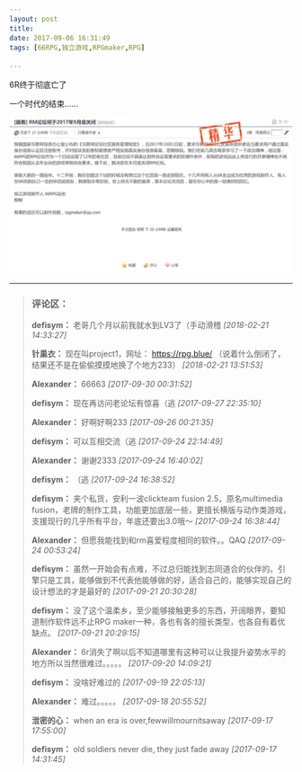 ```yaml
---
layout: post
title: 
date: 2017-09-06 16:31:49
tags: [66RPG,独立游戏,RPGmaker,RPG]

---
```

6R终于彻底亡了

一个时代的结束……

![图片](images/_Lofter/emhSNkVpRmJBei9na0w2RTZ2eGlhSEZQcFFuSm0vazFMaG1lTElSSEJnTE5DSi9WWmNacnBBPT0.png?=imageView&thumbnail=500x0&quality=96&stripmeta=0&type=jpg%7Cwatermark&type=2)

---
> ### 评论区：
>**defisym：** 老哥几个月以前我就水到LV3了（手动滑稽  *[2018-02-21 14:33:27]*
>
>**针巢衣：** 现在叫project1，网址：
<a target="_blank" class="f-atbox s-fc2" rel="nofollow" href="https://rpg.blue/"  >https://rpg.blue/</a> （说着什么倒闭了，结果还不是在偷偷摸摸地换了个地方233）  *[2018-02-21 13:51:53]*
>
>**Alexander：** 66663  *[2017-09-30 00:31:52]*
>
>**defisym：** 现在再访问老论坛有惊喜（逃  *[2017-09-27 22:35:10]*
>
>**Alexander：** 好啊好啊233  *[2017-09-26 00:21:35]*
>
>**defisym：** 可以互相交流（逃  *[2017-09-24 22:14:49]*
>
>**Alexander：** 谢谢2333  *[2017-09-24 16:40:02]*
>
>**defisym：** （逃  *[2017-09-24 16:38:52]*
>
>**defisym：** 夹个私货，安利一波clickteam fusion 2.5，原名multimedia fusion，老牌的制作工具，功能更加底层一些，更擅长横版与动作类游戏，支援现行的几乎所有平台，年底还要出3.0哦～  *[2017-09-24 16:38:44]*
>
>**Alexander：** 但愿我能找到和rm喜爱程度相同的软件。。QAQ  *[2017-09-24 00:53:24]*
>
>**defisym：** 虽然一开始会有点难，不过总归能找到志同道合的伙伴的。引擎只是工具，能够做到不代表他能够做的好，适合自己的，能够实现自己的设计想法的才是最好的  *[2017-09-21 20:30:28]*
>
>**defisym：** 没了这个温柔乡，至少能够接触更多的东西，开阔眼界，要知道制作软件远不止RPG maker一种，各也有各的擅长类型，也各自有着优缺点。  *[2017-09-21 20:29:15]*
>
>**Alexander：** 6r消失了啊以后不知道哪里有这种可以让我提升姿势水平的地方所以当然很难过。。。。。  *[2017-09-20 14:09:21]*
>
>**defisym：** 没啥好难过的  *[2017-09-19 22:05:13]*
>
>**Alexander：** 难过。。。。。  *[2017-09-18 20:55:52]*
>
>**泄密的心：** when an era is over,fewwillmournitsaway  *[2017-09-17 17:55:00]*
>
>**defisym：** old soldiers never die, they just fade away  *[2017-09-17 14:31:45]*
>
>